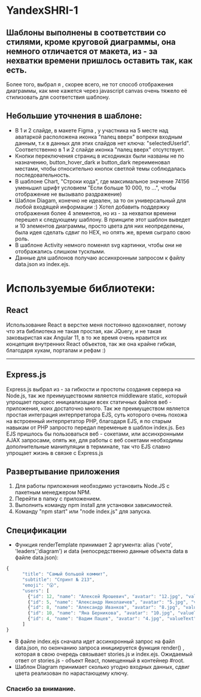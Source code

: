 # YandexSHRI-1

## Шаблоны выполнены в соответствии со стилями, кроме круговой диаграммы, она немного отличается от макета, из - за нехватки времени пришлось оставить так, как есть. 

Более того, выбрал я , скорее всего, не тот способ отображения диаграммы, как мне кажется через javascript canvas очень тяжело её стилизовать для соответствия шаблону.

## Небольшие уточнения в шаблоне:

* В 1 и 2 слайде, в макете Figma , у участника на 5 месте над аватаркой расположена иконка "палец вверх" вопреки входным данным, т.к в данных для этих слайдов нет ключа: "selectedUserId". Соответственно в 1 и 2 слайде иконка "палец вверх" отсутствует.
* Кнопки переключения страниц в исходниках были названы не по назначению, button_hover_dark и button_dark переименовал местами, чтобы относительно кнопок светлой темы соблюдалась последовательность.
* В шаблоне Chart, "Строки кода", где максимальное значение 74156 уменьшил шрифт условием "Если больше 10 000, то ...", чтобы отображение не вызывало раздражение)
* Шаблон Diagam, конечно не идеален, за то он универсальный для любой входящей информации :) Хотел добавить поддержку отображения более 4 элементов, но из - за нехватки времени перешел к следующему шаблону. В принципе этот шаблон выведет и 10 элементов диаграммы, просто цвета для них неопределены, была идея сделать сдвиг по HEX, но опять же, время сыграло свою роль.
* В шаблоне Activity немного поменял svg картинки, чтобы они не отображались слишком тусклыми.
* Данные для шаблонов получаю ассинхронным запросом к файлу data.json из index.ejs.

Используемые библиотеки:
=
React 
-
Использование React в верстке меня постоянно вдохновляет, потому что эта библиотека не такая простая, как JQuery, и не такая заковыристая как Angular 11, в то же время очень нравится их концепция внутренних React объектов, так же она крайне гибкая, благодаря хукам, порталам и рефам :)

---

Express.js
-
Express.js выбрал из - за гибкости и простоты создания сервера на Node.js, так же преимуществомм является middleware static, который упрощает процесс инициализации всех статичных файлов веб - приложения, коих достаточно много. Так же преимуществом является простая интеграция интерпретатора EJS, суть которого очень похожа на встроенный интерпретатор PHP, благодаря EJS, я по старым навыкам от PHP запросто передал переменые в шаблон index.js.
Без EJS пришлось бы пользоваться веб - сокетами, или ассинхронными AJAX запросами, опять же, для работы с веб сокетами необходимы дополнительные манипуляции в терминале, так что EJS славно упрощает жизнь в связке с Express.js


## Развертывание приложения

1. Для работы приложения необходимо установить Node.JS с пакетным менеджером NPM.
2. Перейти в папку с приложением.
3. Выполнить команду npm install для установки зависимостей.
4. Команду "npm start" или "node index.js" для запуска.

## Спецификации

* Функция renderTemplate принимает 2 аргумента: alias ('vote', 'leaders','diagram') и data (непосредственно данные объекта data в файле data.json):
``` js
{
      "title": "Самый большой коммит",
      "subtitle": "Спринт № 213",
      "emoji": "😮",
      "users": [
        {"id": 12, "name": "Алексей Ярошевич", "avatar": "12.jpg", "valueText": "4001 строка"},
        {"id": 5, "name": "Александр Николаичев", "avatar": "5.jpg", "valueText": "3845 строк"},
        {"id": 8, "name": "Александр Иванков", "avatar": "8.jpg", "valueText": "3640 строк"},
        {"id": 10, "name": "Яна Берникова", "avatar": "10.jpg", "valueText": "3453 строки"},
        {"id": 4, "name": "Вадим Пацев", "avatar": "4.jpg", "valueText": "2852 строки"}
      ]
}
```
* В файле index.ejs сначала идет ассинхронный запрос на файл data.json, по окончанию запроса инициируется функция render() , которая в свою очередь связывает stories.js и index.ejs. Ожидаемый ответ от stories.js - объект React, помещенный в контейнер #root.
* Шаблон Diagram принимает сколько угодно входных данных, сдвиг цвета реализован по нарастающему ключу.


### Спасибо за внимание.
 

